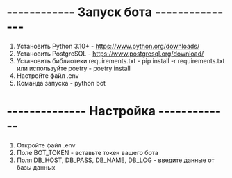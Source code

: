 # ------------ Запуск бота --------------- #

1. Установить Python 3.10+ - https://www.python.org/downloads/
2. Установить PostgreSQL - https://www.postgresql.org/download/
3. Установить библиотеки requirements.txt - pip install -r requirements.txt или используйте poetry - poetry install
4. Настройте файл .env
5. Команда запуска - python bot

# -------------- Настройка ------------- #

1. Откройте файл .env
2. Поле BOT_TOKEN - вставьте токен вашего бота
3. Поля DB_HOST, DB_PASS, DB_NAME, DB_LOG - введите данные от базы данных